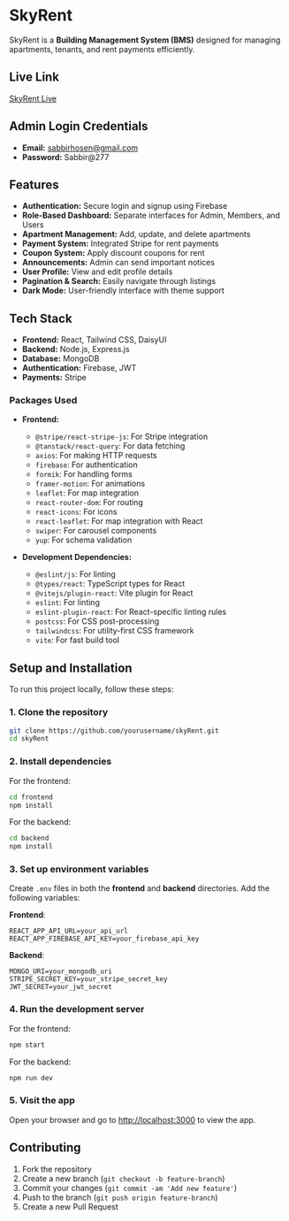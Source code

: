 
# SkyRent

SkyRent is a **Building Management System (BMS)** designed for managing apartments, tenants, and rent payments efficiently.

## Live Link  
[SkyRent Live](https://skyflow-277.web.app)

## Admin Login Credentials  
- **Email:** sabbirhosen@gmail.com  
- **Password:** Sabbir@277

## Features  
- **Authentication:** Secure login and signup using Firebase  
- **Role-Based Dashboard:** Separate interfaces for Admin, Members, and Users  
- **Apartment Management:** Add, update, and delete apartments  
- **Payment System:** Integrated Stripe for rent payments  
- **Coupon System:** Apply discount coupons for rent  
- **Announcements:** Admin can send important notices  
- **User Profile:** View and edit profile details  
- **Pagination & Search:** Easily navigate through listings  
- **Dark Mode:** User-friendly interface with theme support

## Tech Stack  
- **Frontend:** React, Tailwind CSS, DaisyUI  
- **Backend:** Node.js, Express.js  
- **Database:** MongoDB  
- **Authentication:** Firebase, JWT  
- **Payments:** Stripe

### Packages Used
- **Frontend:**
  - `@stripe/react-stripe-js`: For Stripe integration
  - `@tanstack/react-query`: For data fetching
  - `axios`: For making HTTP requests
  - `firebase`: For authentication
  - `formik`: For handling forms
  - `framer-motion`: For animations
  - `leaflet`: For map integration
  - `react-router-dom`: For routing
  - `react-icons`: For icons
  - `react-leaflet`: For map integration with React
  - `swiper`: For carousel components
  - `yup`: For schema validation

- **Development Dependencies:**
  - `@eslint/js`: For linting
  - `@types/react`: TypeScript types for React
  - `@vitejs/plugin-react`: Vite plugin for React
  - `eslint`: For linting
  - `eslint-plugin-react`: For React-specific linting rules
  - `postcss`: For CSS post-processing
  - `tailwindcss`: For utility-first CSS framework
  - `vite`: For fast build tool

## Setup and Installation  

To run this project locally, follow these steps:

### 1. Clone the repository

```bash
git clone https://github.com/yourusername/skyRent.git
cd skyRent
```

### 2. Install dependencies

For the frontend:

```bash
cd frontend
npm install
```

For the backend:

```bash
cd backend
npm install
```

### 3. Set up environment variables

Create `.env` files in both the **frontend** and **backend** directories. Add the following variables:

**Frontend**:
```
REACT_APP_API_URL=your_api_url
REACT_APP_FIREBASE_API_KEY=your_firebase_api_key
```

**Backend**:
```
MONGO_URI=your_mongodb_uri
STRIPE_SECRET_KEY=your_stripe_secret_key
JWT_SECRET=your_jwt_secret
```

### 4. Run the development server

For the frontend:

```bash
npm start
```

For the backend:

```bash
npm run dev
```

### 5. Visit the app

Open your browser and go to [http://localhost:3000](http://localhost:3000) to view the app.

## Contributing

1. Fork the repository
2. Create a new branch (`git checkout -b feature-branch`)
3. Commit your changes (`git commit -am 'Add new feature'`)
4. Push to the branch (`git push origin feature-branch`)
5. Create a new Pull Request

